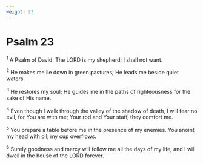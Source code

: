 ```yaml
---
weight: 23
---
```


# Psalm 23

<sup>1</sup> A Psalm of David. The LORD is my shepherd; I shall not want. 

<sup>2</sup> He makes me lie down in green pastures; He leads me beside quiet waters. 

<sup>3</sup> He restores my soul; He guides me in the paths of righteousness for the sake of His name. 

<sup>4</sup> Even though I walk through the valley of the shadow of death, I will fear no evil, for You are with me; Your rod and Your staff, they comfort me. 

<sup>5</sup> You prepare a table before me in the presence of my enemies. You anoint my head with oil; my cup overflows. 

<sup>6</sup> Surely goodness and mercy will follow me all the days of my life, and I will dwell in the house of the LORD forever. 



